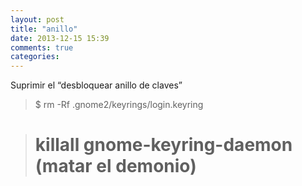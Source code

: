```yaml
---
layout: post
title: "anillo"
date: 2013-12-15 15:39
comments: true
categories: 
---
```

Suprimir el “desbloquear anillo de claves”

>$ rm -Rf .gnome2/keyrings/login.keyring

># killall gnome-keyring-daemon  (matar el demonio)

